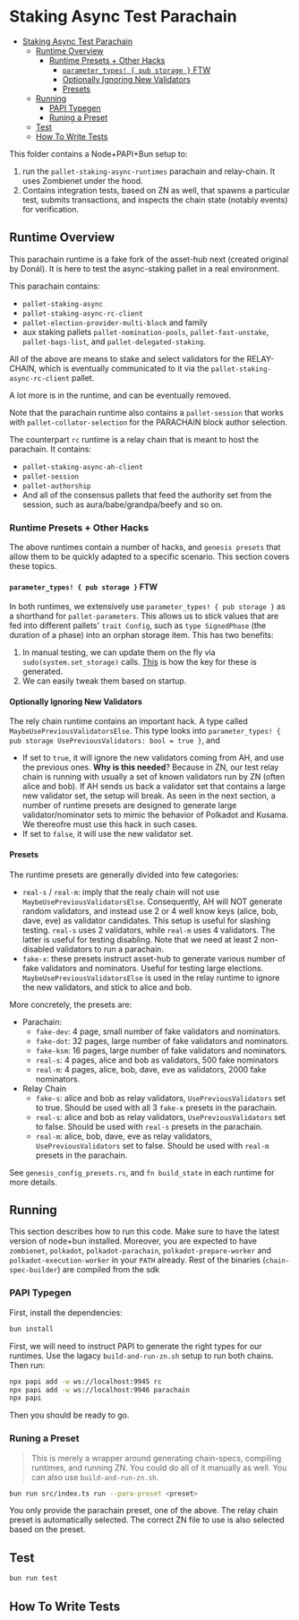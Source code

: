 # Staking Async Test Parachain

- [Staking Async Test Parachain](#staking-async-test-parachain)
	- [Runtime Overview](#runtime-overview)
		- [Runtime Presets + Other Hacks](#runtime-presets--other-hacks)
			- [`parameter_types! { pub storage }` FTW](#parameter_types--pub-storage--ftw)
			- [Optionally Ignoring New Validators](#optionally-ignoring-new-validators)
			- [Presets](#presets)
	- [Running](#running)
		- [PAPI Typegen](#papi-typegen)
		- [Runing a Preset](#runing-a-preset)
	- [Test](#test)
	- [How To Write Tests](#how-to-write-tests)

This folder contains a Node+PAPI+Bun setup to:

1. run the `pallet-staking-async-runtimes` parachain and relay-chain. It uses Zombienet under the hood.
2. Contains integration tests, based on ZN as well, that spawns a particular test, submits transactions, and inspects the chain state (notably events) for verification.

## Runtime Overview

This parachain runtime is a fake fork of the asset-hub next (created original by Donál). It is here
to test the async-staking pallet in a real environment.

This parachain contains:

- `pallet-staking-async`
- `pallet-staking-async-rc-client`
- `pallet-election-provider-multi-block` and family
- aux staking pallets `pallet-nomination-pools`, `pallet-fast-unstake`, `pallet-bags-list`, and
  `pallet-delegated-staking`.

All of the above are means to stake and select validators for the RELAY-CHAIN, which is eventually
communicated to it via the `pallet-staking-async-rc-client` pallet.

A lot more is in the runtime, and can be eventually removed.

Note that the parachain runtime also contains a `pallet-session` that works with
`pallet-collator-selection` for the PARACHAIN block author selection.

The counterpart `rc` runtime is a relay chain that is meant to host the parachain. It contains:

- `pallet-staking-async-ah-client`
- `pallet-session`
- `pallet-authorship`
- And all of the consensus pallets that feed the authority set from the session, such as
  aura/babe/grandpa/beefy and so on.

### Runtime Presets + Other Hacks

The above runtimes contain a number of hacks, and `genesis presets` that allow them to be quickly adapted to a specific scenario. This section covers these topics.

#### `parameter_types! { pub storage }` FTW

In both runtimes, we extensively use `parameter_types! { pub storage }` as a shorthand for `pallet-parameters`. This allows us to stick values that are fed into different pallets' `trait Config`, such as `type SignedPhase` (the duration of a phase) into an orphan storage item. This has two benefits:

1. In manual testing, we can update them on the fly via `sudo(system.set_storage)` calls. [This](https://paritytech.github.io/polkadot-sdk/master/src/frame_support/lib.rs.html#357) is how the key for these is generated.
2. We can easily tweak them based on startup.

#### Optionally Ignoring New Validators

The rely chain runtime contains an important hack. A type called `MaybeUsePreviousValidatorsElse`. This type looks into `parameter_types! { pub storage UsePreviousValidators: bool = true }`, and

* If set to `true`, it will ignore the new validators coming from AH, and use the previous ones. **Why is this needed**? Because in ZN, our test relay chain is running with usually a set of known validators run by ZN (often alice and bob). If AH sends us back a validator set that contains a large new validator set, the setup will break. As seen in the next section, a number of runtime presets are designed to generate large validator/nominator sets to mimic the behavior of Polkadot and Kusama. We thereofre must use this hack in such cases.
* If set to `false`, it will use the new validator set.

#### Presets

The runtime presets are generally divided into few categories:

* `real-s` / `real-m`: imply that the realy chain will not use `MaybeUsePreviousValidatorsElse`. Consequently, AH will NOT generate random validators, and instead use 2 or 4 well know keys (alice, bob, dave, eve) as validator candidates. This setup is useful for slashing testing. `real-s` uses 2 validators, while `real-m` uses 4 validators. The latter is useful for testing disabling. Note that we need at least 2 non-disabled validators to run a parachain.
* `fake-x`: these presets instruct asset-hub to generate various number of fake validators and nominators. Useful for testing large elections. `MaybeUsePreviousValidatorsElse` is used in the relay runtime to ignore the new validators, and stick to alice and bob.

More concretely, the presets are:

* Parachain:
  * `fake-dev`: 4 page, small number of fake validators and nominators.
  * `fake-dot`: 32 pages, large number of fake validators and nominators.
  * `fake-ksm`: 16 pages, large number of fake validators and nominators.
  * `real-s`: 4 pages, alice and bob as validators, 500 fake nominators
  * `real-m`: 4 pages, alice, bob, dave, eve as validators, 2000 fake nominators.
* Relay Chain
  * `fake-s`: alice and bob as relay validators, `UsePreviousValidators` set to true. Should be used with all 3 `fake-x` presets in the parachain.
  * `real-s`: alice and bob as relay validators, `UsePreviousValidators` set to false. Should be used with `real-s` presets in the parachain.
  * `real-m`: alice, bob, dave, eve as relay validators, `UsePreviousValidators` set to false. Should be used with `real-m` presets in the parachain.

See `genesis_config_presets.rs`, and `fn build_state` in each runtime for more details.

## Running

This section describes how to run this code. Make sure to have the latest version of node+bun installed. Moreover, you are expected to have `zombienet`, `polkadot`, `polkadot-parachain`, `polkadot-prepare-worker` and `polkadot-execution-worker` in your `PATH` already. Rest of the binaries (`chain-spec-builder`) are compiled from the sdk

### PAPI Typegen

First, install the dependencies:

```bash
bun install
```

First, we will need to instruct PAPI to generate the right types for our runtimes. Use the lagacy `build-and-run-zn.sh` setup to run both chains. Then run:

```bash
npx papi add -w ws://localhost:9945 rc
npx papi add -w ws://localhost:9946 parachain
npx papi
```

Then you should be ready to go.

### Runing a Preset

> This is merely a wrapper around generating chain-specs, compiling runtimes, and running ZN. You could do all of it manually as well. You can also use `build-and-run-zn.sh`.

```bash
bun run src/index.ts run --para-preset <preset>
```

You only provide the parachain preset, one of the above. The relay chain preset is automatically selected. The correct ZN file to use is also selected based on the preset.

## Test

```bash
bun run test
```

## How To Write Tests
